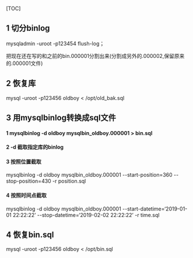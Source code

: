 [TOC]

## 1 切分binlog

mysqladmin -uroot -p123454 flush-log；

把现在还在写的和之前的bin.000001分割出来(分割成另外的.000002,保留原来的.000001文件)

## 2 恢复库

mysql -uroot -p123456 oldboy < /opt/old_bak.sql

## 3 用mysqlbinlog转换成sql文件

#### 1 mysqlbinlog -d oldboy mysqlbin_oldboy.000001 > bin.sql

#### 2  -d  截取指定库的binlog

#### 3 按照位置截取 

mysqlbinlog -d oldboy mysqlbin_oldboy.000001 --start-position=360 --stop-position=430 -r position.sql

#### 4 按照时间点截取

mysqlbinlog -d oldboy mysqlbin_oldboy.000001 --start-datetime=‘2019-01-01 22:22:22’ --stop-datetime=‘2019-02-02 22:22:22’ -r time.sql

## 4 恢复bin.sql

mysql -uroot -p123456 oldboy < /opt/bin.sql


